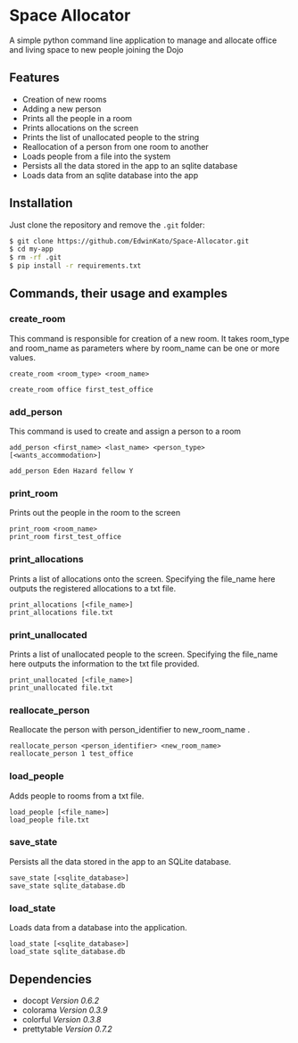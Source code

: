 # Space Allocator

A simple python command line application to manage and allocate office and living space to new people joining the
Dojo

## Features
* Creation of new rooms
* Adding a new person
* Prints all the people in a room
* Prints allocations on the screen
* Prints the list of unallocated people to the string
* Reallocation of a person from one room to another
* Loads people from a file into the system
* Persists all the data stored in the app to an sqlite database
* Loads data from an sqlite database into the app


## Installation

Just clone the repository and remove the `.git` folder:

```sh
$ git clone https://github.com/EdwinKato/Space-Allocator.git
$ cd my-app
$ rm -rf .git
$ pip install -r requirements.txt
```

## Commands, their usage and examples

### create_room

This command is responsible for creation of a new room. It takes room_type and room_name
as parameters where by room_name can be one or more values.

```
create_room <room_type> <room_name>

create_room office first_test_office
```

### add_person

This command is used to create and assign a person to a room
```
add_person <first_name> <last_name> <person_type> [<wants_accommodation>]

add_person Eden Hazard fellow Y
```

### print_room

Prints out the people in the room to the screen
```
print_room <room_name>
print_room first_test_office

```

### print_allocations

Prints a list of allocations onto the screen.
Specifying the file_name here outputs the registered allocations to a txt file.

```
print_allocations [<file_name>]
print_allocations file.txt

```

### print_unallocated

Prints a list of unallocated people to the screen.
Specifying the file_name here outputs the information to the txt file provided.

```
print_unallocated [<file_name>]
print_unallocated file.txt

```

### reallocate_person

Reallocate the person with person_identifier to new_room_name .

```
reallocate_person <person_identifier> <new_room_name>
reallocate_person 1 test_office

```

### load_people

Adds people to rooms from a txt file.

```
load_people [<file_name>]
load_people file.txt
```

### save_state

Persists all the data stored in the app to an SQLite database.

```
save_state [<sqlite_database>]
save_state sqlite_database.db
```

### load_state

Loads data from a database into the application.

```
load_state [<sqlite_database>]
load_state sqlite_database.db
```

## Dependencies

* docopt *Version 0.6.2*
* colorama *Version 0.3.9*
* colorful *Version 0.3.8*
* prettytable *Version 0.7.2*
